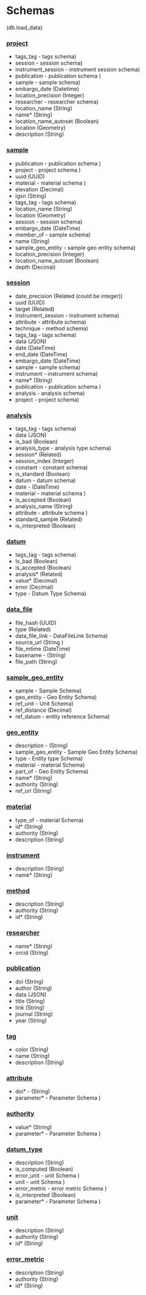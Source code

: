 # Schemas 
(db.load_data)

### [project](project.json)
- tags_tag               - tags schema)
- session                - session schema)
- instrument_session     - instrument session schema)
- publication            - publication schema )
- sample                 - sample schema)
- embargo_date            (Datetime)
- location_precision      (Integer)
- researcher             - researcher schema)
- location_name           (String)
- name*                   (String)
- location_name_autoset   (Boolean)
- location                (Geometry)
- description             (String)


### [sample](sample.json)
- publication            - publication schema )
- project                - project schema )
- uuid                    (UUID)
- material               - material schema )
- elevation               (Decimal)
- igsn                    (String)
- tags_tag               - tags schema)
- location_name           (String)
- location                (Geometry)
- session                - session schema)
- embargo_date            (DateTime)
- member_of              - sample schema)
- name                    (String)
- sample_geo_entity      - sample geo entity schema)
- location_precision      (Integer)
- location_name_autoset   (Boolean)
- depth                   (Decimal)


### [session](session.json)
- date_precision         (Related (could be integer))
- uuid                   (UUID)
- target                 (Related)
- instrument_session     - instrument schema)
- attribute		       - attribute schema)
- technique              - method schema)
- tags_tag               - tags schema)
- data 				   (JSON)
- date		           (DateTime)
- end_date	           (DateTime)
- embargo_date             (DateTime)
- sample                 - sample schema)
- instrument             - instrument schema)
- name*                    (String)
- publication            - publication schema )
- analysis               - analysis schema)
- project                - project schema)


### [analysis](analysis.json)
- tags_tag               - tags schema)
- data 				       (JSON)
- is_bad 			       (Boolean)
- analysis_type 		   - analysis type schema)
- session*                 (Related)
- session_index 		   (Integer)
- constant	 		   - constant schema)
- is_standard 		       (Boolean)
- datum			       - datum schema)
- date		           -   (DateTime)
- material               - material schema )
- is_accepted 		       (Boolean)
- analysis_name            (String)
- attribute              - attribute schema )
- standard_sample		   (Related)
- is_interpreted 	       (Boolean)


### [datum](datum.json)
- tags_tag               - tags schema)
- Is_bad				 (Boolean)
- is_accepted 		     (Boolean)
- analysis*		         (Related)
- value* 			     (Decimal)
- error 			     (Decimal)
- type 			       - Datum Type Schema)


### [data_file](data_file.json)
- file_hash              (UUID)
- type				     (Related)
- data_file_link  	   - DataFileLink Schema)
- source_url 			 (String )
- file_mtime 			 (DateTime)
- basename 			   - (String)
- file_path 			 (String)


### [sample_geo_entity](sample_geo_entity.json)
- sample  			   - Sample Schema)
- geo_entity	 		   - Geo Entity Schema)
- ref_unit	  		   - Unit Schema)
- ref_distance		    (Decimal)
- ref_datum	 		   - entity reference Schema)


### [geo_entity](geo_entity.json)
- description 		   -  (String)
- sample_geo_entity  	   - Sample Geo Entity Schema)
- type	 			   - Entity type Schema)
- material	 		   - material Schema)
- part_of	 		       - Geo Entity Schema)
- name*	 			      (String)
- authority 			  (String)
- ref_url			      (String)


### [material](material.json)
- type_of	 		       - material Schema)
- id*	 			       (String)
- authority 			   (String)
- description			   (String)


### [instrument](instrument.json)
- description		   (String)
- name*	 			   (String)


### [method](method.json)
- description		   (String)
- authority			   (String)
- id*	 			   (String)


### [researcher](researcher.json)
- name*	 			   (String)
- orcid				   (String)


### [publication](publication.json)
- doi				   (String)
- author		 	   (String)
- data	 			   (JSON)
- title				   (String)
- link				   (String)
- journal	 		   (String)
- year	 			   (String)


### [tag](tag.json)
- color				   (String)
- name				   (String)
- description		   (String)


### [attribute](attribute.json)
- doi*				   - (String)
- parameter*			   - Parameter Schema )


### [authority](authority.json)
- value*				   (String)
- parameter*			   - Parameter Schema )


### [datum_type](datum_type.json)
- description			   (String)
- is_computed			   (Boolean)
- error_unit			   - unit Schema )
- unit				   - unit Schema )
- error_metric		   - error metric Schema )
- is_interpreted		   (Boolean)
- parameter*			   - Parameter Schema )


### [unit](unit.json)
- description			   (String)
- authority			       (String)
- id*				       (String)


### [error_metric](error_metric.json)
- description		    (String)
- authority			    (String)
- id*				    (String)



